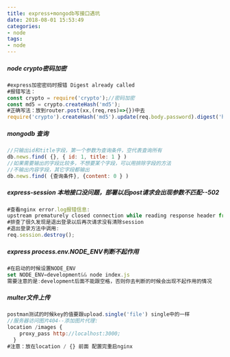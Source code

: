 ```yaml
---
title: express+mongodb写接口遇坑
date: 2018-08-01 15:53:49
categories:
- node
tags:
- node
---
```

##### node crypto密码加密
```JavaScript
#express加密密码时报错 Digest already called
#报错写法：
const crypto = require('crypto');//密码加密
const md5 = crypto.createHash('md5');
#正确写法：放到router.post(xx,(req,res)=>{})中去
require('crypto').createHash('md5').update(req.body.password).digest('hex')
```
##### mongodb 查询
```JavaScript
//只输出id和title字段，第一个参数为查询条件，空代表查询所有
db.news.find( {}, { id: 1, title: 1 } )
//如果需要输出的字段比较多，不想要某个字段，可以用排除字段的方法
//不输出内容字段，其它字段都输出
db.news.find( {查询条件}, {content: 0 } )
```
##### express-session 本地接口没问题，部署以后post请求会出现参数不匹配--502
```JavaScript
#查看nginx error.log报错信息:
upstream prematurely closed connection while reading response header from upstream, client: xx.xxx.xxx.xx, server: shadow.com, request: "POST /user/login HTTP/1.1",
#排查了很久发现是退出登录以后再次请求没有清除session
#退出登录方法中调用:
req.session.destroy();
```
##### express process.env.NODE_ENV判断不起作用
```JavaScript
#在启动的时候设置NODE_ENV
set NODE_ENV=development&& node index.js
需要注意的是:development后面不能跟空格，否则你去判断的时候会出现不起作用的情况
```
##### multer文件上传
```JavaScript
postman测试的时候key的值要跟upload.single('file') single中的一样
//服务器访问图片404--添加图片代理:
location /images {
    proxy_pass http://localhost:3000;
  }
#注意：放在location / {} 前面 配置完重启nginx
```